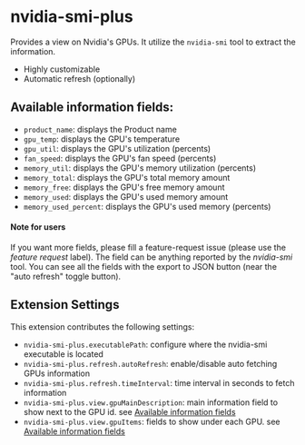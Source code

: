 # nvidia-smi-plus 

Provides a view on Nvidia's GPUs. It utilize the `nvidia-smi` tool to extract the information.

* Highly customizable
* Automatic refresh (optionally)

## Available information fields:

* `product_name`: displays the Product name
* `gpu_temp`: displays the GPU's temperature
* `gpu_util`: displays the GPU's utilization (percents)
* `fan_speed`: displays the GPU's fan speed (percents)
* `memory_util`: displays the GPU's memory utilization (percents)
* `memory_total`:  displays the GPU's total memory amount
* `memory_free`: displays the GPU's free memory amount
* `memory_used`: displays the GPU's used memory amount
* `memory_used_percent`: displays the GPU's used memory (percents)

#### Note for users
If you want more fields, please fill a feature-request issue (please use the *feature request* label).
The field can be anything reported by the *nvidia-smi* tool. You can see all the fields with the export to JSON button (near the "auto refresh" toggle button).   

## Extension Settings

This extension contributes the following settings:

* `nvidia-smi-plus.executablePath`: configure where the nvidia-smi executable is located
* `nvidia-smi-plus.refresh.autoRefresh`: enable/disable auto fetching GPUs information
* `nvidia-smi-plus.refresh.timeInterval`: time interval in seconds to fetch information
* `nvidia-smi-plus.view.gpuMainDescription`: main information field to show next to the GPU id. see [Available information fields](#Available-information-fields)
* `nvidia-smi-plus.view.gpuItems`: fields to show under each GPU. see [Available information fields](#Available-information-fields)
